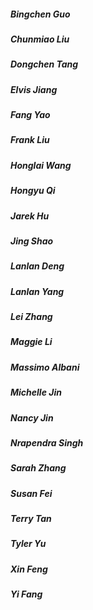 ##### Bingchen Guo
##### Chunmiao Liu
##### Dongchen Tang
##### Elvis Jiang
##### Fang Yao
##### Frank Liu 
##### Honglai Wang
##### Hongyu Qi
##### Jarek Hu
##### Jing Shao
##### Lanlan Deng
##### Lanlan Yang
##### Lei Zhang
##### Maggie Li
##### Massimo Albani
##### Michelle Jin
##### Nancy Jin
##### Nrapendra Singh
##### Sarah Zhang
##### Susan Fei
##### Terry Tan
##### Tyler Yu
##### Xin Feng
##### Yi Fang

